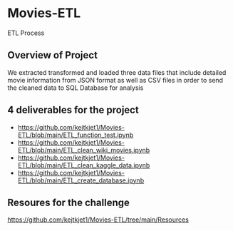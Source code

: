 # Movies-ETL
ETL Process

## Overview of Project

We extracted transformed and loaded three data files that include detailed movie information from JSON format as well as CSV files in order to send the cleaned data to SQL Database for analysis

## 4 deliverables for the project

- https://github.com/kejtkjet1/Movies-ETL/blob/main/ETL_function_test.ipynb
- https://github.com/kejtkjet1/Movies-ETL/blob/main/ETL_clean_wiki_movies.ipynb
- https://github.com/kejtkjet1/Movies-ETL/blob/main/ETL_clean_kaggle_data.ipynb
- https://github.com/kejtkjet1/Movies-ETL/blob/main/ETL_create_database.ipynb

## Resoures for the challenge

https://github.com/kejtkjet1/Movies-ETL/tree/main/Resources